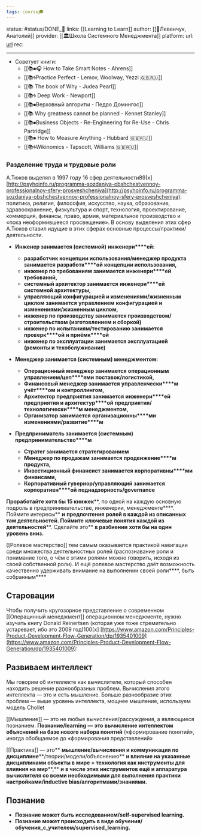 ```yaml
---
tags: course🎓
---
```

status: #status/DONE_🌳
links:  [[Learning to Learn]]
author: [[👤Левенчук, Анатолий]]
provider: [[🏛Школа Системного Менеджмента]]
platform:
url: [url]()
rec:

---


- Советует книги:
    - [[📚⏹🎧 How to Take Smart Notes - Ahrens]]
    - [[📚🌀Practice Perfect - Lemov, Woolway, Yezzi 🇬🇧🇷🇺]]
    - [[📚 The book of Why - Judea Pearl]]
    - [[📚🌀 Deep Work - Newport]]
    - [[📚⏹Верховный алгоритм - Педро Домингос]]
    - [[📚 Why greatness cannot be planned - Kennet Stanley]]
    - [[📚⏹Business Objects - Re-Engineering for Re-Use - Chris Partridge]]
    - [[📚⏹ How to Measure Anything - Hubbard 🇬🇧🇷🇺]]
    - [[📚🌀Wikinomics - Tapscott, Williams 🇬🇧🇷🇺]]


### Разделение труда и трудовые роли

А.Тюков выделял в 1997 году 16 сфер деятельности89[x] [http://psyhoinfo.ru/programma-sozdaniya-obshchestvennoy-professionalnoy-sfery-prosveshcheniya](http://psyhoinfo.ru/programma-sozdaniya-obshchestvennoy-professionalnoy-sfery-prosveshcheniya): 
политика, религия, философия, искусство, наука, образование, здравоохранение, физкультура и спорт, технология, проектирование, коммерция, финансы, право, армия, материальное производство и «пока неоформившееся просвещение». 
В основу выделения этих сфер А.Тюков ставил идущие в этих сферах основные процессы/практики/деятельности.


-   **Инженер занимается (****системн****ой)** **инженери****ей:**
    -   **разработчик концепции использования/менеджер продукта занимается** **разработк****ой** **концепции использования,** 
    -   **инженер по требованиям занимается** **инженери****ей** **требований,** 
    -   **системный архитектор занимается** **инженери****ей** **системной архитектуры,** 
    -   **управляющий конфигурацией и изменениями/жизненным циклом занимается** **управлени****е****м** **конфигурацией и изменениями/жизненным циклом,** 
    -   **инженер по производству занимается производством/строительством (изготовлением и сборкой)**
    -   **инженер по испытаниям/тестированию занимается** **проверк****ой** **и приёмк****ой**
    -   **инженер по эксплуатации занимается эксплуатацией (ремонты и техобслуживание)**

-   **Менеджер занимается (****системны****м) менеджментом:**
    -   **Операционный менеджер занимается** **операционны****м управлением****/цеп****ями** **поставок/логистик****ой****,**
    -   **Финансовый менеджер занимается** **управленчески****м** **учёт****ом** **и контроллинг****ом****,** 
    -   **Архитектор предприятия занимается** **инженери****ей** **предприятия и архитектур****ой** **предприятия/технологически****м** **менеджмент****ом****,** 
    -   **Организатор занимается** **организационны****ми** **изменения****ми****/развитие****м**

-   **Предприниматель занимается (****системн****ым)** **предпринимательство****м**
    -   **Стратег занимается страте****г****ированием**
    -   **Менеджер по продажам занимается** **продвижение****м** **продукта,** 
    -   **Инвестиционный финансист занимается** **корпоративны****ми** **финанс****ами****,** 
    -   **Корпоративный гувернор/управляющий занимается** **корпоративн****ой** **поднадзорност****ь****/governance**

**Проработайте хотя бы 15 книжек****, по одной на каждую основную подроль в предпринимательстве, инженерии, менеджменте****. Поймите интересы** **и** **предпочтения** **ролей в каждой из описанных там деятельностей. Поймите** **ключевые понятия каждой из деятельностей****. Сделайте это** **в разбиении** **хотя бы** **на один уровень вниз.**

[[Ролевое мастерство]] тем самым оказывается практикой навигации среди множества деятельностных ролей (распознавание роли и понимание того, о чём с этими ролями можно говорить, исходя из своей собственной роли). И ещё ролевое мастерство даёт возможность качественно удерживать внимание на выполнении своей роли****, быть собранным****


## Старовации
Чтобы получить кругозорное представление о современном [[Операцинный менеджмент]] операционном менеджменте, нужно изучать книгу Donald Reinertsen (которая уже тоже стремительно устаревает, ибо это 2009 год)100[x] [https://www.amazon.com/Principles-Product-Development-Flow-Generation/dp/1935401009](https://www.amazon.com/Principles-Product-Development-Flow-Generation/dp/1935401009):


## Развиваем интеллект
Мы говорим об интеллекте как вычислителе, который способен находить решение разнообразных проблем. Вычисления этого интеллекта — это и есть мышление. Больше разнообразие этих проблем — выше уровень интеллекта, мощнее мышление, используем модель Chollet

 [[Мышление]] — это не любые вычисления/рассуждения, а являющиеся познанием. **Познание/learning** **—** **это** **вычисление интеллектом** **объяснений на базе нового** **набора понятий** («формирование понятий», иногда обобщаемое до «формирования представлений»

[[Практика]] — это** **мышление/вычисления и коммуникация по дисциплине****/теории/модели/объяснению** **и влияние на указанные дисциплинами объекты в мире + технология как инструменты для влияния на мир****,** **и** **в числе этих инструментов ещё и аппаратура** **вычислител****я со всеми необходимыми для выполнения практики настройками/****inductive** **bias****/алгоритмами/знаниями****.**

## Познание
- **Познание может быть исследованием/self-supervised learning.**
- **Познание может происходить в виде обучения/обучения_с_учителем/supervised_learning.**